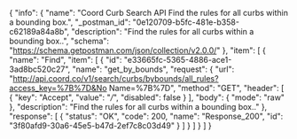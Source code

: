 {
  "info": {
    "name": "Coord Curb Search API Find the rules for all curbs within a bounding box.",
    "_postman_id": "0e120709-b5fc-481e-b358-c62189a84a8b",
    "description": "Find the rules for all curbs within a bounding box..",
    "schema": "https://schema.getpostman.com/json/collection/v2.0.0/"
  },
  "item": [
    {
      "name": "Find",
      "item": [
        {
          "id": "e33665fc-5365-4886-ace1-3ad8bc520c27",
          "name": "get_by_bounds",
          "request": {
            "url": "http://api.coord.co/v1/search/curbs/bybounds/all_rules?access_key=%7B%7D&No Name=%7B%7D",
            "method": "GET",
            "header": [
              {
                "key": "Accept",
                "value": "*/*",
                "disabled": false
              }
            ],
            "body": {
              "mode": "raw"
            },
            "description": "Find the rules for all curbs within a bounding box.."
          },
          "response": [
            {
              "status": "OK",
              "code": 200,
              "name": "Response_200",
              "id": "3f80afd9-30a6-45e5-b47d-2ef7c8c03d49"
            }
          ]
        }
      ]
    }
  ]
}